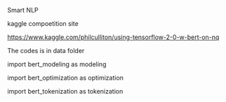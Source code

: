 Smart NLP


kaggle compoetition site 

https://www.kaggle.com/philculliton/using-tensorflow-2-0-w-bert-on-nq


The codes is in data folder

import bert_modeling as modeling

import bert_optimization as optimization

import bert_tokenization as tokenization


